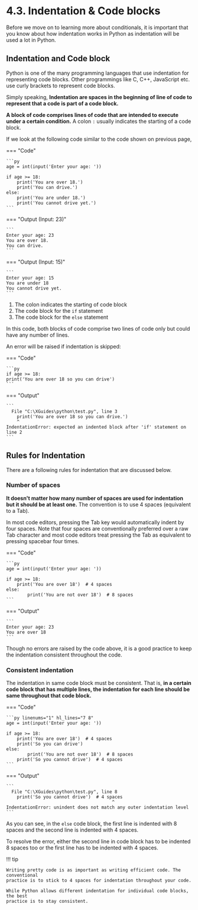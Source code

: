# 4.3. Indentation & Code blocks
Before we move on to learning more about conditionals, it is important that you know
about how indentation works in Python as indentation will be used a lot in Python.

## Indentation and Code block
Python is one of the many programming languages that use indentation for representing code
blocks. Other programmings like C, C++, JavaScript etc. use curly brackets to represent
code blocks.

Simply speaking, **Indentation are spaces in the beginning of line of code to represent that
a code is part of a code block.**

**A block of code comprises lines of code that are intended to execute under a certain
condition.** A colon `:` usually indicates the starting of a code block.

If we look at the following code similar to the code shown on previous page,

=== "Code"

    ```py
    age = int(input('Enter your age: '))

    if age >= 18:
        print('You are over 18.')
        print('You can drive.')
    else:
        print('You are under 18.')
        print('You cannot drive yet.')
    ```

=== "Output (Input: 23)"

    ```
    Enter your age: 23
    You are over 18.
    You can drive.
    ```

=== "Output (Input: 15)"

    ```
    Enter your age: 15
    You are under 18
    You cannot drive yet.
    ```

1. The colon indicates the starting of code block
2. The code block for the `if` statement
3. The code block for the `else` statement

In this code, both blocks of code comprise two lines of code only but could have any number
of lines.

An error will be raised if indentation is skipped:

=== "Code"

    ```py
    if age >= 18:
    print('You are over 18 so you can drive')
    ```

=== "Output"

    ```
      File "C:\XGuides\python\test.py", line 3
        print('You are over 18 so you can drive.')
        ^
    IndentationError: expected an indented block after 'if' statement on line 2
    ```

## Rules for Indentation

There are a following rules for indentation that are discussed below.

### Number of spaces
**It doesn't matter how many number of spaces are used for indentation but it should be at
least one.** The convention is to use 4 spaces (equivalent to a <kb>Tab</kb>).

In most code editors, pressing the Tab key would automatically indent by four spaces. Note
that four spaces are conventionally preferred over a raw Tab character and most code editors
treat pressing the Tab as equivalent to pressing spacebar four times.

=== "Code"

    ```py
    age = int(input('Enter your age: '))

    if age >= 18:
        print('You are over 18')  # 4 spaces
    else:
            print('You are not over 18')  # 8 spaces
    ```

=== "Output"

    ```
    Enter your age: 23
    You are over 18
    ```

Though no errors are raised by the code above, it is a good practice to keep the
indentation consistent throughout the code.

### Consistent indentation
The indentation in same code block must be consistent. That is, **in a certain code block
that has multiple lines, the indentation for each line should be same throughout that code
block.**

=== "Code"

    ```py linenums="1" hl_lines="7 8"
    age = int(input('Enter your age: '))

    if age >= 18:
        print('You are over 18')  # 4 spaces
        print('So you can drive')
    else:
            print('You are not over 18')  # 8 spaces
        print('So you cannot drive')  # 4 spaces
    ```

=== "Output"

    ```
      File "C:\XGuides\python\test.py", line 8
        print('So you cannot drive')  # 4 spaces
                                            ^
    IndentationError: unindent does not match any outer indentation level
    ```

As you can see, in the `else` code block, the first line is indented with 8 spaces
and the second line is indented with 4 spaces.

To resolve the error, either the second line in code block has to be indented 8 spaces
too or the first line has to be indented with 4 spaces.

!!! tip

    Writing pretty code is as important as writing efficient code. The conventional
    practice is to stick to 4 spaces for indentation throughout your code.

    While Python allows different indentation for individual code blocks, the best
    practice is to stay consistent.
